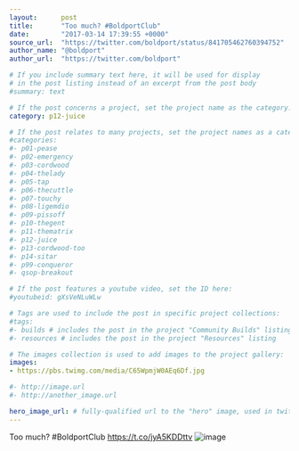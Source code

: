 ```yaml
---
layout:      post
title:       "Too much? #BoldportClub"
date:        "2017-03-14 17:39:55 +0000"
source_url:  "https://twitter.com/boldport/status/841705462760394752"
author_name: "@boldport"
author_url:  "https://twitter.com/boldport"

# If you include summary text here, it will be used for display
# in the post listing instead of an excerpt from the post body
#summary: text

# If the post concerns a project, set the project name as the category:
category: p12-juice

# If the post relates to many projects, set the project names as a categories array:
#categories:
#- p01-pease
#- p02-emergency
#- p03-cordwood
#- p04-thelady
#- p05-tap
#- p06-thecuttle
#- p07-touchy
#- p08-ligemdio
#- p09-pissoff
#- p10-thegent
#- p11-thematrix
#- p12-juice
#- p13-cordwood-too
#- p14-sitar
#- p99-conqueror
#- qsop-breakout

# If the post features a youtube video, set the ID here:
#youtubeid: gXsVeNLuWLw

# Tags are used to include the post in specific project collections:
#tags:
#- builds # includes the post in the project "Community Builds" listing
#- resources # includes the post in the project "Resources" listing

# The images collection is used to add images to the project gallery:
images:
- https://pbs.twimg.com/media/C65WpmjW0AEq6Df.jpg

#- http://image.url
#- http://another_image.url

hero_image_url: # fully-qualified url to the "hero" image, used in twitter cards for example
---
```


Too much? #BoldportClub https://t.co/jyA5KDDttv
![image](https://pbs.twimg.com/media/C65WpmjW0AEq6Df.jpg)


